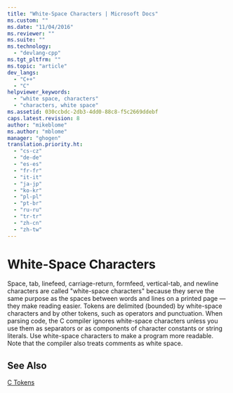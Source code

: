 ```yaml
---
title: "White-Space Characters | Microsoft Docs"
ms.custom: ""
ms.date: "11/04/2016"
ms.reviewer: ""
ms.suite: ""
ms.technology: 
  - "devlang-cpp"
ms.tgt_pltfrm: ""
ms.topic: "article"
dev_langs: 
  - "C++"
  - "C"
helpviewer_keywords: 
  - "white space, characters"
  - "characters, white space"
ms.assetid: 030ccbdc-2db3-4dd0-88c8-f5c2669ddebf
caps.latest.revision: 8
author: "mikeblome"
ms.author: "mblome"
manager: "ghogen"
translation.priority.ht: 
  - "cs-cz"
  - "de-de"
  - "es-es"
  - "fr-fr"
  - "it-it"
  - "ja-jp"
  - "ko-kr"
  - "pl-pl"
  - "pt-br"
  - "ru-ru"
  - "tr-tr"
  - "zh-cn"
  - "zh-tw"
---
```

# White-Space Characters
Space, tab, linefeed, carriage-return, formfeed, vertical-tab, and newline characters are called "white-space characters" because they serve the same purpose as the spaces between words and lines on a printed page — they make reading easier. Tokens are delimited (bounded) by white-space characters and by other tokens, such as operators and punctuation. When parsing code, the C compiler ignores white-space characters unless you use them as separators or as components of character constants or string literals. Use white-space characters to make a program more readable. Note that the compiler also treats comments as white space.  
  
## See Also  
 [C Tokens](../c-language/c-tokens.md)